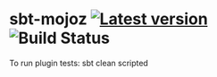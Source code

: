 sbt-mojoz
[![Latest version](https://index.scala-lang.org/guntiso/sbt-mojoz/latest.svg)](https://index.scala-lang.org/guntiso/sbt-mojoz)
![Build Status](https://github.com/guntiso/sbt-mojoz/actions/workflows/ci.yaml/badge.svg)
====

To run plugin tests: sbt clean scripted
